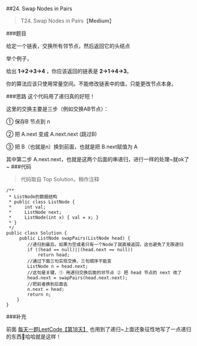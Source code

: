 ##24. Swap Nodes in Pairs
> T24. Swap Nodes in Pairs【**Medium**】


###题目

给定一个链表，交换所有邻节点，然后返回它的头结点

举个例子，


给出 **1->2->3->4** ，你应该返回的链表是 **2->1->4->3**。

你的算法应该只使用常量空间。不能修改链表中的值，只能更改节点本身。

###思路
这个代码用了递归真的好短！

这里的交换主要是三步（例如交换AB节点）：

① 保存B 节点到 n

② 把 A.next 变成 A.next.next (跳过B)

③ 把 B（也就是n）换到前面，也就是把 B.next赋值为 A

其中第二步 A.next.next，也就是这两个后面的串递归，进行一样的处理~就ok了~
###代码

>代码取自 Top Solution，稍作注释

```
/**
 * ListNode的数据结构
 * public class ListNode {
 *     int val;
 *     ListNode next;
 *     ListNode(int x) { val = x; }
 * }
 */
public class Solution {
     public ListNode swapPairs(ListNode head) {
        //递归到最后，如果为空或者只有一个Node了就直接返回，这也避免了无限递归
        if ((head == null)||(head.next == null))
            return head;
        //通过下面三句实现交换，三句顺序不能变
        ListNode n = head.next;
        //这句是关键，① 用递归交换后面的邻节点 ② 把 head 节点的 next 改了
        head.next = swapPairs(head.next.next);
        //把前者换到后面去
        n.next = head;  
        return n;
    }
}
```

###补充

前面 [每天一题LeetCode【第18天】](http://www.jianshu.com/p/226fee403e9f) 也用到了递归~上面还象征性地写了一点递归的东西🙂哈哈就是这样！